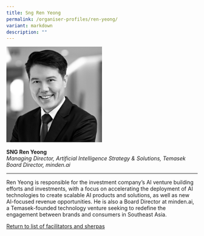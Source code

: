 ```yaml
---
title: Sng Ren Yeong
permalink: /organiser-profiles/ren-yeong/
variant: markdown
description: ""
---
```

<div style="width:50%"><img src="/images/People/ren_yeong.jpg" alt="Sng Ren Yeong"></div>

**SNG Ren Yeong**<br>*Managing Director, Artificial Intelligence Strategy &amp; Solutions, Temasek Board Director, minden.ai*<br>

---

Ren Yeong is responsible for the investment company’s AI venture building efforts and investments, with a focus on accelerating the deployment of AI technologies to create scalable AI products and solutions, as well as new AI-focused revenue opportunities. He is also a Board Director at minden.ai, a Temasek-founded technology venture seeking to redefine the engagement between brands and consumers in Southeast Asia.


[Return to list of facilitators and sherpas](/facilitators-sherpas)